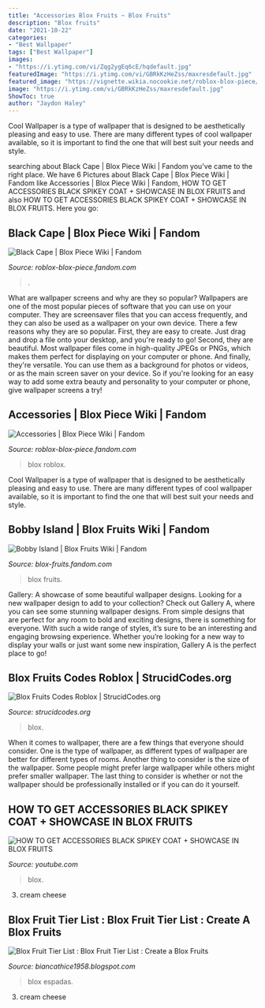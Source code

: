```yaml
---
title: "Accessories Blox Fruits ~ Blox Fruits"
description: "Blox fruits"
date: "2021-10-22"
categories:
- "Best Wallpaper"
tags: ["Best Wallpaper"]
images:
- "https://i.ytimg.com/vi/Zqg2ygEq6cE/hqdefault.jpg"
featuredImage: "https://i.ytimg.com/vi/GBRkKzHeZss/maxresdefault.jpg"
featured_image: "https://vignette.wikia.nocookie.net/roblox-blox-piece/images/d/d9/Pink_Coat.png/revision/latest?cb=20200726080700"
image: "https://i.ytimg.com/vi/GBRkKzHeZss/maxresdefault.jpg"
ShowToc: true
author: "Jaydon Haley"
---
```



Cool Wallpaper is a type of wallpaper that is designed to be aesthetically pleasing and easy to use. There are many different types of cool wallpaper available, so it is important to find the one that will best suit your needs and style.

	

		
searching about Black Cape | Blox Piece Wiki | Fandom you've came to the right place. We have 6 Pictures about Black Cape | Blox Piece Wiki | Fandom like Accessories | Blox Piece Wiki | Fandom, HOW TO GET ACCESSORIES BLACK SPIKEY COAT + SHOWCASE IN BLOX FRUITS and also HOW TO GET ACCESSORIES BLACK SPIKEY COAT + SHOWCASE IN BLOX FRUITS. Here you go:
		
    
## Black Cape | Blox Piece Wiki | Fandom

<img loading=lazy src="https://static.wikia.nocookie.net/roblox-blox-piece/images/8/83/Аннотация_2019-08-06_084137.png/revision/latest/scale-to-width-down/157?cb=20190806054221" onerror="this.onerror=null;this.src='https://tse4.mm.bing.net/th?id=OIP.h3j7pvTqXqgMCL38ePWIBQAAAA&amp;pid=15.1';" alt="Black Cape | Blox Piece Wiki | Fandom">

_Source: roblox-blox-piece.fandom.com_

>. 

	

What are wallpaper screens and why are they so popular?
Wallpapers are one of the most popular pieces of software that you can use on your computer. They are screensaver files that you can access frequently, and they can also be used as a wallpaper on your own device. There a few reasons why they are so popular. First, they are easy to create. Just drag and drop a file onto your desktop, and you're ready to go! Second, they are beautiful. Most wallpaper files come in high-quality JPEGs or PNGs, which makes them perfect for displaying on your computer or phone. And finally, they're versatile. You can use them as a background for photos or videos, or as the main screen saver on your device. So if you're looking for an easy way to add some extra beauty and personality to your computer or phone, give wallpaper screens a try!

    
## Accessories | Blox Piece Wiki | Fandom

<img loading=lazy src="https://vignette.wikia.nocookie.net/roblox-blox-piece/images/d/d9/Pink_Coat.png/revision/latest?cb=20200726080700" onerror="this.onerror=null;this.src='https://tse4.mm.bing.net/th?id=OIP._q57oToel1i89AhROXf4uQAAAA&amp;pid=15.1';" alt="Accessories | Blox Piece Wiki | Fandom">

_Source: roblox-blox-piece.fandom.com_

>blox roblox. 

	

Cool Wallpaper is a type of wallpaper that is designed to be aesthetically pleasing and easy to use. There are many different types of cool wallpaper available, so it is important to find the one that will best suit your needs and style.

    
## Bobby Island | Blox Fruits Wiki | Fandom

<img loading=lazy src="https://static.wikia.nocookie.net/roblox-blox-piece/images/f/fd/Bobby_SIland.png/revision/latest/scale-to-width-down/310?cb=20200805055257" onerror="this.onerror=null;this.src='https://tse4.mm.bing.net/th?id=OIP.B1eBO-NjbOplcRL8T9gCKQAAAA&amp;pid=15.1';" alt="Bobby Island | Blox Fruits Wiki | Fandom">

_Source: blox-fruits.fandom.com_

>blox fruits. 

	

Gallery: A showcase of some beautiful wallpaper designs.
Looking for a new wallpaper design to add to your collection? Check out Gallery A, where you can see some stunning wallpaper designs. From simple designs that are perfect for any room to bold and exciting designs, there is something for everyone. With such a wide range of styles, it’s sure to be an interesting and engaging browsing experience. Whether you’re looking for a new way to display your walls or just want some new inspiration, Gallery A is the perfect place to go!





	
	
    
## Blox Fruits Codes Roblox | StrucidCodes.org

<img loading=lazy src="https://i.ytimg.com/vi/Zqg2ygEq6cE/hqdefault.jpg" onerror="this.onerror=null;this.src='https://tse4.mm.bing.net/th?id=OIP.p3-GaIRbSUoY1wWyo11aNgHaFj&amp;pid=15.1';" alt="Blox Fruits Codes Roblox | StrucidCodes.org">

_Source: strucidcodes.org_

>blox. 

	

When it comes to wallpaper, there are a few things that everyone should consider. One is the type of wallpaper, as different types of wallpaper are better for different types of rooms. Another thing to consider is the size of the wallpaper. Some people might prefer large wallpaper while others might prefer smaller wallpaper. The last thing to consider is whether or not the wallpaper should be professionally installed or if you can do it yourself.

    
## HOW TO GET ACCESSORIES BLACK SPIKEY COAT + SHOWCASE IN BLOX FRUITS

<img loading=lazy src="https://i.ytimg.com/vi/-ADxcE5YL00/maxresdefault.jpg" onerror="this.onerror=null;this.src='https://tse1.mm.bing.net/th?id=OIP.f5TwTrgs2NEnAnD3ef7XCAHaEK&amp;pid=15.1';" alt="HOW TO GET ACCESSORIES BLACK SPIKEY COAT + SHOWCASE IN BLOX FRUITS">

_Source: youtube.com_

>blox. 

	

3. cream cheese 

    
## Blox Fruit Tier List : Blox Fruit Tier List : Create A Blox Fruits

<img loading=lazy src="https://i.ytimg.com/vi/GBRkKzHeZss/maxresdefault.jpg" onerror="this.onerror=null;this.src='https://tse2.mm.bing.net/th?id=OIP.2ijQ3RNXE-tbXQvn1eav-wHaEK&amp;pid=15.1';" alt="Blox Fruit Tier List : Blox Fruit Tier List : Create a Blox Fruits">

_Source: biancathice1958.blogspot.com_

>blox espadas. 

	

3. cream cheese 

